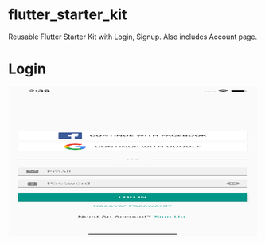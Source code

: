 # flutter_starter_kit
Reusable Flutter Starter Kit with Login, Signup. Also includes Account page.

# Login
<img src="images/screenshots/login.png" width="500" height="300" />
